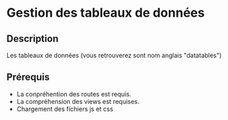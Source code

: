 ﻿# Gestion des tableaux de données

## Description
Les tableaux de données (vous retrouverez sont nom anglais "datatables")

## Prérequis
* La conpréhention des routes est requis.
* La compréhension des views est requises.
* Chargement des fichiers js et css